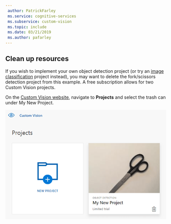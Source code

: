 ```yaml
---
 author: PatrickFarley
 ms.service: cognitive-services
 ms.subservice: custom-vision
 ms.topic: include
 ms.date: 03/21/2019
 ms.author: pafarley
---
```


## Clean up resources

If you wish to implement your own object detection project (or try an [image classification](../quickstarts/image-classification.md) project instead), you may want to delete the fork/scissors detection project from this example. A free subscription allows for two Custom Vision projects.

On the [Custom Vision website](https://customvision.ai), navigate to **Projects** and select the trash can under My New Project.

![Screenshot of a panel labeled My New Project with a trash can icon](../media/csharp-tutorial/delete_od_project.png)